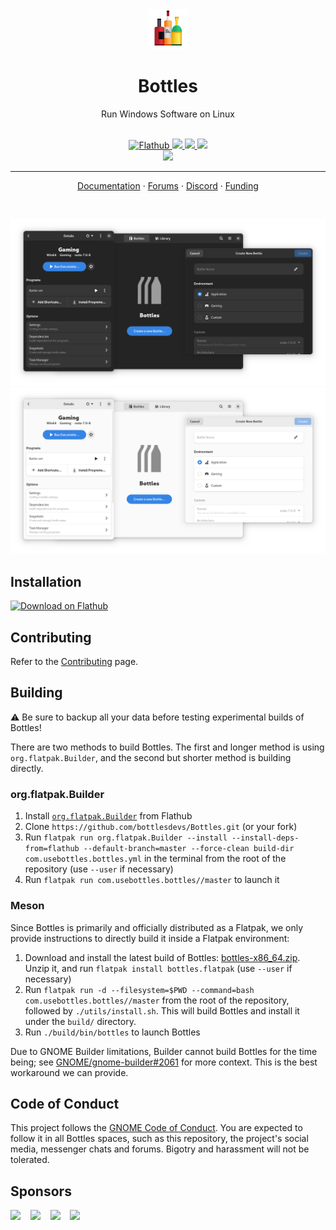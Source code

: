 <div align="center">
  <img src="https://raw.githubusercontent.com/bottlesdevs/Bottles/main/data/icons/hicolor/scalable/apps/com.usebottles.bottles.svg" width="64">
  <h1 align="center">Bottles</h1>
  <p align="center">Run Windows Software on Linux</p>
</div>

<br/>

<div align="center">
  <a href="https://flathub.org/apps/com.usebottles.bottles">
    <img alt="Flathub" src="https://img.shields.io/flathub/downloads/com.usebottles.bottles" />
  </a>
  <a href="https://hosted.weblate.org/engage/bottles">
    <img src="https://hosted.weblate.org/widgets/bottles/-/bottles/svg-badge.svg" />
  </a>
  <a href="https://www.codefactor.io/repository/github/bottlesdevs/bottles/overview/main">
    <img src="https://www.codefactor.io/repository/github/bottlesdevs/bottles/badge/main" />
  </a>
  <a href="https://github.com/bottlesdevs/Bottles/blob/main/LICENSE">
    <img src="https://img.shields.io/badge/License-GPL--3.0-blue.svg">
  </a>
  <br>
  <a href="https://stopthemingmy.app" title="Please do not theme this app">
    <img src="https://stopthemingmy.app/badge.svg">
  </a>

  <hr />

  <a href="https://docs.usebottles.com">Documentation</a> ·
  <a href="https://forum.usebottles.com">Forums</a> · 
  <a href="https://discord.gg/wF4JAdYrTR">Discord</a> · 
  <a href="https://usebottles.com/funding">Funding</a>
</div>

<br/>

![Bottles Dark](docs/screenshot-dark.png#gh-dark-mode-only)![Bottles Light](docs/screenshot-light.png#gh-light-mode-only)

## Installation

<a href='https://flathub.org/apps/com.usebottles.bottles'><img width='240' alt='Download on Flathub' src='https://flathub.org/assets/badges/flathub-badge-en.png'/></a>

## Contributing

Refer to the [Contributing](CONTRIBUTING.md) page.

## Building

⚠️ Be sure to backup all your data before testing experimental builds of Bottles!

There are two methods to build Bottles. The first and longer method is using `org.flatpak.Builder`, and the second but shorter method is building directly.

### org.flatpak.Builder

1. Install [`org.flatpak.Builder`](https://github.com/flathub/org.flatpak.Builder) from Flathub
1. Clone `https://github.com/bottlesdevs/Bottles.git` (or your fork)
1. Run `flatpak run org.flatpak.Builder --install --install-deps-from=flathub --default-branch=master --force-clean build-dir com.usebottles.bottles.yml` in the terminal from the root of the repository (use `--user` if necessary)
1. Run `flatpak run com.usebottles.bottles//master` to launch it

### Meson

Since Bottles is primarily and officially distributed as a Flatpak, we only provide instructions to directly build it inside a Flatpak environment:

1. Download and install the latest build of Bottles: [bottles-x86_64.zip](https://nightly.link/bottlesdevs/Bottles/workflows/build_flatpak/main/bottles-x86_64.zip). Unzip it, and run `flatpak install bottles.flatpak` (use `--user` if necessary)
2. Run `flatpak run -d --filesystem=$PWD --command=bash com.usebottles.bottles//master` from the root of the repository, followed by `./utils/install.sh`. This will build Bottles and install it under the `build/` directory.
3. Run `./build/bin/bottles` to launch Bottles

Due to GNOME Builder limitations, Builder cannot build Bottles for the time being; see [GNOME/gnome-builder#2061](https://gitlab.gnome.org/GNOME/gnome-builder/-/issues/2061) for more context. This is the best workaround we can provide.

## Code of Conduct
This project follows the [GNOME Code of Conduct](https://wiki.gnome.org/Foundation/CodeOfConduct). You are expected to follow it in all Bottles spaces, such as this repository, the project's social media, messenger chats and forums. Bigotry and harassment will not be tolerated.

## Sponsors
<a href="https://www.jetbrains.com/?from=bottles"><img height="55" src="https://unifiedban.solutions/static/images/jetbrains-logos/jetbrains.png" /></a>&nbsp;&nbsp;&nbsp;
<a href="https://www.gitbook.com/?ref=bottles"><img height="55" src="https://www.gitbook.com/cdn-cgi/image/height=55,fit=contain,dpr=1,format=auto/https%3A%2F%2F2775338190-files.gitbook.io%2F~%2Ffiles%2Fv0%2Fb%2Fgitbook-x-prod.appspot.com%2Fo%2Fspaces%252FNkEGS7hzeqa35sMXQZ4X%252Flogo%252FTO5E3RjWKeaJmYYWMGWV%252Fspaces_gitbook_avatar-rectangle.png%3Falt%3Dmedia%26token%3Da34e957e-f044-4bee-abee-23946d2e9cfb" /></a>&nbsp;&nbsp;&nbsp;
<a href="https://www.linode.com/?from=bottles"><img height="48" src="https://usebottles.com/uploads/linode-brand.png" /></a>&nbsp;&nbsp;&nbsp;
<a href="https://appwrite.io?from=bottles"><img height="48" src="https://usebottles.com/uploads/built-with-appwrite.svg" /></a>

